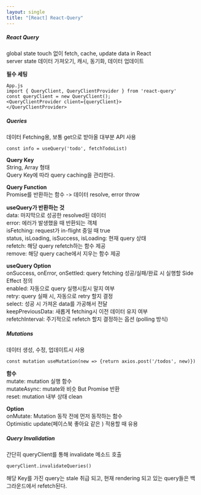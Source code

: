 ```yaml
---
layout: single
title: "[React] React-Query"
--- 
```

##### React Query     
global state touch 없이 fetch, cache, update data in React   
server state 데이터 가져오기, 캐시, 동기화, 데이터 업데이트   

**필수 세팅**   
```
App.js
import { QueryClient, QueryClientProvider } from 'react-query'
const queryClient = new QueryClient();
<QueryClientProvider client={queryClient}>
</QueryClientProvider>
```
   
##### Queries   
데이터 Fetching용, 보통 get으로 받아올 대부분 API 사용   
```
const info = useQuery('todo', fetchTodoList)
```   
**Query Key**     
String, Array 형태     
Query Key에 따라 query caching을 관리한다.     
    
**Query Function**      
Promise를 반환하는 함수 -> 데이터 resolve, error throw   
   
**useQuery가 반환하는 것**  
data: 마지막으로 성공한 resolved된 데이터   
error: 에러가 발생했을 때 반환되는 객체   
isFetching: request가 in-flight 중일 때 true   
status, isLoading, isSuccess, isLoading: 현재 query 상태   
refetch: 해당 query refetch하는 함수 제공   
remove: 해당 query cache에서 지우는 함수 제공   
   
**useQuery Option**   
onSuccess, onError, onSettled: query fetching 성공/실패/완료 시 실행할 Side Effect 정의   
enabled: 자동으로 query 실행시킬시 말지 여부   
retry: query 실패 시, 자동으로 retry 할지 결정   
select: 성공 시 가져온 data를 가공해서 전달   
keepPreviousData: 새롭게 fetching시 이전 데이터 유지 여부   
refetchInterval: 주기적으로 refetch 할지 결정하는 옵션 (polling 방식)   
   
##### Mutations
데이터 생성, 수정, 업데이트시 사용   
```
const mutation useMutation(new => {return axios.post('/todos', new)})
```
   
**함수**    
mutate: mutation 실행 함수    
mutateAsync: mutate와 비슷 But Promise 반환   
reset: mutation 내부 상태 clean   
   
**Option**   
onMutate: Mutation 동작 전에 먼저 동작하는 함수   
Optimistic update(페이스북 좋아요 같은 ) 적용할 때 유용   
   
##### Query Invalidation   
간단히 queryClient를 통해 invalidate 메소드 호출   
```
queryClient.invalidateQueries()
```
해당 Key를 가진 query는 stale 취급 되고, 현재 rendering 되고 있는 query들은 백그라운드에서 refetch된다.